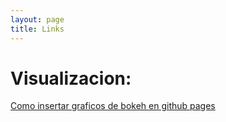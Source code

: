 ```yaml
---
layout: page
title: Links
---
```


# Visualizacion:


[Como insertar graficos de bokeh en github pages](https://p-mckenzie.github.io/2017/12/01/embedding-bokeh-with-github-pages/)

